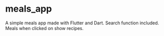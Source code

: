 # meals_app
A simple meals app made with Flutter and Dart. Search function included. Meals when clicked on show recipes. 
